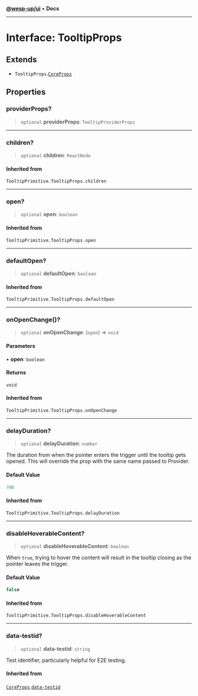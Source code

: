 [**@wesp-up/ui**](../README.md) • **Docs**

***

# Interface: TooltipProps

## Extends

- `TooltipProps`.[`CoreProps`](CoreProps.md)

## Properties

### providerProps?

> `optional` **providerProps**: `TooltipProviderProps`

***

### children?

> `optional` **children**: `ReactNode`

#### Inherited from

`TooltipPrimitive.TooltipProps.children`

***

### open?

> `optional` **open**: `boolean`

#### Inherited from

`TooltipPrimitive.TooltipProps.open`

***

### defaultOpen?

> `optional` **defaultOpen**: `boolean`

#### Inherited from

`TooltipPrimitive.TooltipProps.defaultOpen`

***

### onOpenChange()?

> `optional` **onOpenChange**: (`open`) => `void`

#### Parameters

• **open**: `boolean`

#### Returns

`void`

#### Inherited from

`TooltipPrimitive.TooltipProps.onOpenChange`

***

### delayDuration?

> `optional` **delayDuration**: `number`

The duration from when the pointer enters the trigger until the tooltip gets opened. This will
override the prop with the same name passed to Provider.

#### Default Value

```ts
700
```

#### Inherited from

`TooltipPrimitive.TooltipProps.delayDuration`

***

### disableHoverableContent?

> `optional` **disableHoverableContent**: `boolean`

When `true`, trying to hover the content will result in the tooltip closing as the pointer leaves the trigger.

#### Default Value

```ts
false
```

#### Inherited from

`TooltipPrimitive.TooltipProps.disableHoverableContent`

***

### data-testid?

> `optional` **data-testid**: `string`

Test identifier, particularly helpful for E2E testing.

#### Inherited from

[`CoreProps`](CoreProps.md).[`data-testid`](CoreProps.md#data-testid)
